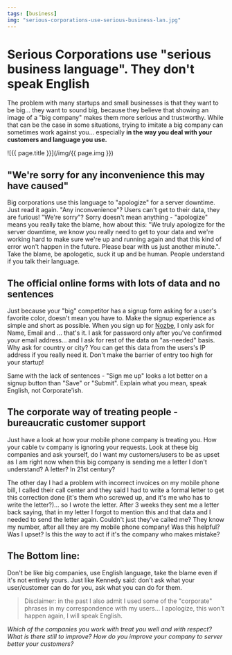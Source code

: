 ```yaml
---
tags: [business]
img: "serious-corporations-use-serious-business-lan.jpg"
---
```


# Serious Corporations use "serious business language". They don't speak English


The problem with many startups and small businesses is that they want to be big... they want to sound big, because they believe that showing an image of a "big company" makes them more serious and trustworthy. While that can be the case in some situations, trying to imitate a big company can sometimes work against you... especially **in the way you deal with your customers and language you use.**

<!--More-->

![{{ page.title }}](/img/{{ page.img }})

## "We're sorry for any inconvenience this may have caused"

Big corporations use this language to "apologize" for a server downtime. Just read it again. "Any inconvenience"? Users can't get to their data, they are furious! "We're sorry"? Sorry doesn't mean anything - "apologize" means you really take the blame, how about this: "We truly apologize for the server downtime, we know you really need to get to your data and we're working hard to make sure we're up and running again and that this kind of error won't happen in the future. Please bear with us just another minute.". Take the blame, be apologetic, suck it up and be human. People understand if you talk their language.

## The official online forms with lots of data and no sentences

Just because your "big" competitor has a signup form asking for a user's favorite color, doesn't mean you have to. Make the signup experience as simple and short as possible. When you sign up for [Nozbe][n], I only ask for Name, Email and ... that's it. I ask for password only after you've confirmed your email address... and I ask for rest of the data on "as-needed" basis. Why ask for country or city? You can get this data from the users's IP address if you really need it. Don't make the barrier of entry too high for your startup!

Same with the lack of sentences - "Sign me up" looks a lot better on a signup button than "Save" or "Submit". Explain what you mean, speak English, not Corporate'ish.

## The corporate way of treating people - bureaucratic customer support

Just have a look at how your mobile phone company is treating you. How your cable tv company is ignoring your requests. Look at these big companies and ask yourself, do I want my customers/users to be as upset as I am right now when this big company is sending me a letter I don't understand? A letter? In 21st century?

The other day I had a problem with incorrect invoices on my mobile phone bill, I called their call center and they said I had to write a formal letter to get this correction done (it's them who screwed up, and it's me who has to write the letter?)... so I wrote the letter. After 3 weeks they sent me a letter back saying, that in my letter I forgot to mention this and that data and I needed to send the letter again. Couldn't just they've called me? They know my number, after all they are my mobile phone company! Was this helpful? Was I upset? Is this the way to act if it's the company who makes mistake?

## The Bottom line:

Don't be like big companies, use English language, take the blame even if it's not entirely yours. Just like Kennedy said: don't ask what your user/customer can do for you, ask what you can do for them.

> Disclaimer: in the past I also admit I used some of the "corporate" phrases in my correspondence with my users... I apologize, this won't happen again, I will speak English.

_Which of the companies you work with treat you well and with respect? What is there still to improve? How do you improve your company to server better your customers?_

[n]: https://michael.gratis/nozbe